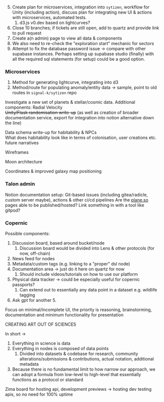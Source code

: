 5. Create plan for microservices, integration into `sytizen`, workflow for Unity (including action), discuss plan for integrating new UI & actions with microservices, automated tests.
	1. d3.js v0.dev based on lightcurves?
7. Close 10 branches; if tickets are still open, add to quartz and provide link to pull request
8. Create a(n admin) page to view all data & components
9. We also need to re-check the "exploration start" mechanic for sectors
10. Attempt to fix the database password issue -> compare with other supabase instances. Perhaps setting up supabase studio (finally) with all the required sql statements (for setup) could be a good option.

### Microservices
1. Method for generating lightcurve, integrating into d3
2. Method/route for populating anomaly/entity data -> sample, point to old routes in `signal-k/sytizen` repo

Investigate a new set of planets & stellar/cosmic data.
Additional components:
Radial Velocity  
~~Unity/Flask randomisation write-up~~ (as well as creation of broader documentation service, export for integration into notion alternative down the line)  
  
Data schema write-up for habitability & NPCs  
What does habitability look like in terms of colonisation, user creations etc. future narratives  

Wireframes

Moon architecture

Coordinates & improved galaxy map positioning

### Talon admin
Notion documentation setup: Git-based issues (including gitea/radicle, custom server maybe), actions & other ci/cd pipelines
Are the [plane.so](http://plane.so) pages able to be published/hosted? Link something in with a tool like gitpod?

### Copernic
Possible components:
1. Discussion board, based around bucket/node
	1. Discussion board would be divided into Lens & other protocols (for now, off-chain)
2. News feed for nodes
3. Metadata/custom tags (e.g. linking to a "proper" dsl node)
4. Documentation area -> just do it here on quartz for now
	1. Should include videos/tutorials on how to use our platform
5. Physical data tracker -> could be especially useful for copernic passports?
	1. Can extend out to essentially any data point in a dataset e.g. wildlife tagging
6. Ask gpt for another 5.

Focus on minimal/incomplete UI, the priority is reasoning, brainstorming, documentation and minimum functionality for presentation

CREATING ART OUT OF SCIENCES

In short ->
1. Everything in science is data
2. Everything in nodes is composed of data points
	1. Divided into datasets & codebase for research, community alterations/submissions & contributions, actual notation, additional metadata
3. Because there is no fundamental limit to how narrow our approach, we can adopt a formula from low-level to high-level that essentially functions as a protocol or standard


Zima board for hosting api, development previews -> hosting dev testing apis, so no need for 100% uptime